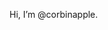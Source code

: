 Hi, I’m @corbinapple.

<!---
corbinapple/corbinapple is a ✨ special ✨ repository because its `README.md` (this file) appears on your GitHub profile.
You can click the Preview link to take a look at your changes.
--->
